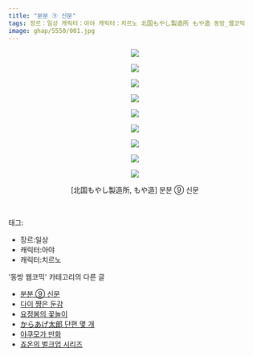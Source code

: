 ```yaml
---
title: "분분 ⑨ 신문"
tags: 장르：일상 캐릭터：아야 캐릭터：치르노 北国もやし製造所 もや造 동방_웹코믹
image: ghap/5550/001.jpg
---
```

<div class="article">
<p style="text-align: center; clear: none; float: none;"><img src="{{ site.nasurl }}/ghap/5550/001.jpg"/></p>
<p style="text-align: center; clear: none; float: none;"><img src="{{ site.nasurl }}/ghap/5550/002.jpg"/></p>
<p style="text-align: center; clear: none; float: none;"><img src="{{ site.nasurl }}/ghap/5550/003.jpg"/></p>
<p style="text-align: center; clear: none; float: none;"><img src="{{ site.nasurl }}/ghap/5550/004.jpg"/></p>
<p style="text-align: center; clear: none; float: none;"><img src="{{ site.nasurl }}/ghap/5550/005.jpg"/></p>
<p style="text-align: center; clear: none; float: none;"><img src="{{ site.nasurl }}/ghap/5550/006.jpg"/></p>
<p style="text-align: center; clear: none; float: none;"><img src="{{ site.nasurl }}/ghap/5550/007.jpg"/></p>
<p style="text-align: center; clear: none; float: none;"><img src="{{ site.nasurl }}/ghap/5550/008.jpg"/></p>
<p style="text-align: center; clear: none; float: none;"><img src="{{ site.nasurl }}/ghap/5550/009.jpg"/></p>
<p style="text-align: center; clear: none; float: none;">[北国もやし製造所, もや造] 분분 ⑨ 신문</p>
<p><br/></p>
</div><div class="tagTrail">
<p>태그: </p>
<ul>
<li>장르:일상</li>
<li>캐릭터:아야</li>
<li>캐릭터:치르노</li>
</ul>
</div><div class="another">
<p>'동방 웹코믹' 카테고리의 다른 글</p>
<ul>
<li><a href="/2019-01-10-ghap_5550">분분 ⑨ 신문</a></li>
<li><a href="/2019-01-10-ghap_5549">다이 쨩은 둔감</a></li>
<li><a href="/2019-01-10-ghap_5548">요정봄의 꽃놀이</a></li>
<li><a href="/2019-01-10-ghap_5547">からあげ太郎 단편 몇 개</a></li>
<li><a href="/2019-01-08-ghap_5540">야쿠모가 만화</a></li>
<li><a href="/2019-01-08-ghap_5539">죠온의 벌크업 시리즈</a></li>
</ul>
</div>